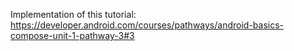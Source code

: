 Implementation of this tutorial: https://developer.android.com/courses/pathways/android-basics-compose-unit-1-pathway-3#3
